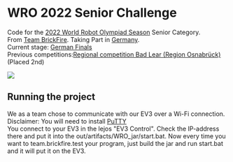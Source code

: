 # WRO 2022 Senior Challenge

Code for the [2022 World Robot Olympiad Season](https://wro-association.org/competition/2022-season/) Senior Category. </br>
From [Team BrickFire](https://brickfire.eu). Taking Part in [Germany](https://www.worldrobotolympiad.de). </br>
Current stage: [German Finals](https://www.worldrobotolympiad.de/saison-2022/deutschlandfinale)</br>
Previous competitions:[Regional competition Bad Lear (Region Osnabrück)](https://www.worldrobotolympiad.de/saison-2022/wettbewerbe/295/bad-laer-region-osnabrueck) (Placed 2nd)
</br>


<img src="https://brickfire.eu/assets/img/brickfire%20logo%202.png">
<!---
<img src="https://www.worldrobotolympiad.de/website/img/logo_wro.png">
<img src="https://www.worldrobotolympiad.de/website/img/wro2022/logo.png">
--->

## Running the project
We as a team chose to communicate with our EV3 over a Wi-Fi connection. </br>
Disclaimer: You will need to install [PuTTY](https://www.chiark.greenend.org.uk/~sgtatham/putty/latest.html)</br> 
You connect to your EV3 in the lejos "EV3 Control". Check the IP-address there and put it into the out/artifacts/WRO_jar/start.bat.
Now every time you want to team.brickfire.test your program, just build the jar and run start.bat and it will put it on the EV3.

